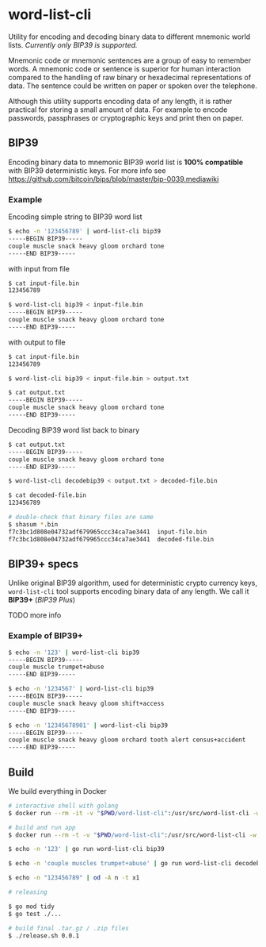 # word-list-cli

Utility for encoding and decoding binary data to different mnemonic world lists. _Currently only BIP39 is supported._

Mnemonic code or mnemonic sentences are a group of easy to remember words. A mnemonic code or sentence is superior for human interaction compared to the handling of raw binary or hexadecimal representations of data. The sentence could be written on paper or spoken over the telephone.

Although this utility supports encoding data of any length, it is rather practical for storing a small amount of data. For example to encode passwords, passphrases or cryptographic keys and print then on paper.

## BIP39

Encoding binary data to mnemonic BIP39 world list is **100% compatible** with BIP39 deterministic keys. For more info see https://github.com/bitcoin/bips/blob/master/bip-0039.mediawiki

### Example

Encoding simple string to BIP39 word list

```sh
$ echo -n '123456789' | word-list-cli bip39
-----BEGIN BIP39-----
couple muscle snack heavy gloom orchard tone
-----END BIP39-----
```

with input from file

```sh
$ cat input-file.bin
123456789

$ word-list-cli bip39 < input-file.bin
-----BEGIN BIP39-----
couple muscle snack heavy gloom orchard tone
-----END BIP39-----
```

with output to file

```sh
$ cat input-file.bin
123456789

$ word-list-cli bip39 < input-file.bin > output.txt

$ cat output.txt
-----BEGIN BIP39-----
couple muscle snack heavy gloom orchard tone
-----END BIP39-----
```

Decoding BIP39 word list back to binary

```sh
$ cat output.txt
-----BEGIN BIP39-----
couple muscle snack heavy gloom orchard tone
-----END BIP39-----

$ word-list-cli decodebip39 < output.txt > decoded-file.bin

$ cat decoded-file.bin
123456789

# double-check that binary files are same
$ shasum *.bin
f7c3bc1d808e04732adf679965ccc34ca7ae3441  input-file.bin
f7c3bc1d808e04732adf679965ccc34ca7ae3441  decoded-file.bin
```

## BIP39+ specs

Unlike original BIP39 algorithm, used for deterministic crypto currency keys, `word-list-cli` tool supports encoding binary data of any length. We call it **BIP39+** (_BIP39 Plus_)

TODO more info

### Example of BIP39+

```sh
$ echo -n '123' | word-list-cli bip39
-----BEGIN BIP39-----
couple muscle trumpet+abuse
-----END BIP39-----

$ echo -n '1234567' | word-list-cli bip39
-----BEGIN BIP39-----
couple muscle snack heavy gloom shift+access
-----END BIP39-----

$ echo -n '12345678901' | word-list-cli bip39
-----BEGIN BIP39-----
couple muscle snack heavy gloom orchard tooth alert census+accident
-----END BIP39-----
```

## Build

We build everything in Docker

```sh
# interactive shell with golang
$ docker run --rm -it -v "$PWD/word-list-cli":/usr/src/word-list-cli -w /usr/src/word-list-cli golang:latest

# build and run app
$ docker run --rm -t -v "$PWD/word-list-cli":/usr/src/word-list-cli -w /usr/src/word-list-cli golang:latest go run word-list-cli

$ echo -n '123' | go run word-list-cli bip39

$ echo -n 'couple muscles trumpet+abuse' | go run word-list-cli decodebip39 > out.bin

$ echo -n "123456789" | od -A n -t x1

# releasing

$ go mod tidy
$ go test ./...

# build final .tar.gz / .zip files
$ ./release.sh 0.0.1
```
